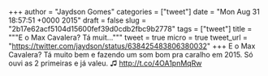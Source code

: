 
+++
author = "Jaydson Gomes"
categories = ["tweet"]
date = "Mon Aug 31 18:57:51 +0000 2015"
draft = false
slug = "2b17e62acf5104d15600fef39d0cdb2fbc9b2778"
tags = ["tweet"]
title = """E o Max Cavalera? Tá muit..."""
tweet = true
micro = true
tweet_url = "https://twitter.com/jaydson/status/638425483806380032"
+++
E o Max Cavalera? Tá muito bem e fazendo um som bom pra caralho em 2015. Só ouvi as 2 primeiras e já valeu. ♫ http://t.co/4OA1pnMqRw
